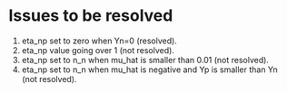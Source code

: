 # Issues to be resolved

1. eta_np set to zero when Yn=0 (resolved).
2. eta_np value going over 1 (not resolved). 
3. eta_np set to n_n when mu_hat is smaller than 0.01 (not resolved).
4. eta_np set to n_n when mu_hat is negative and Yp is smaller than Yn (not resolved).

